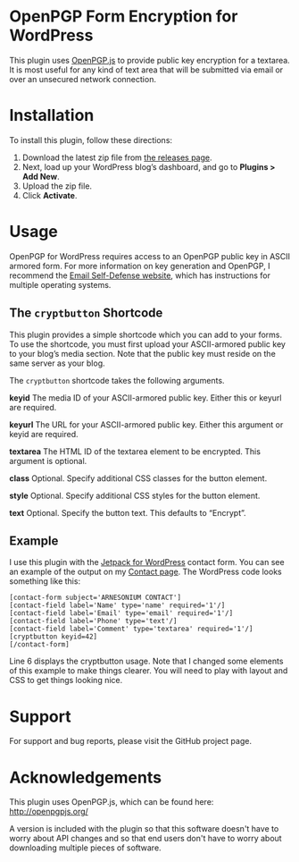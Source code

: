 OpenPGP Form Encryption for WordPress
=====================================

This plugin uses [OpenPGP.js](http://openpgpjs.org/) to provide public key encryption for a
textarea. It is most useful for any kind of text area that will be
submitted via email or over an unsecured network connection.

# Installation
To install this plugin, follow these directions:

1. Download the latest zip file from [the releases page](https://github.com/pymander/wordpress-openpgp/releases).
1. Next, load up your WordPress blog’s dashboard, and go to **Plugins > Add New**.
1. Upload the zip file.
1. Click **Activate**.

# Usage

OpenPGP for WordPress requires access to an OpenPGP public key in
ASCII armored form. For more information on key generation and
OpenPGP, I recommend the [Email Self-Defense website](https://emailselfdefense.fsf.org/en/), which has
instructions for multiple operating systems.

## The `cryptbutton` Shortcode

This plugin provides a simple shortcode which you can add to your
forms. To use the shortcode, you must first upload your ASCII-armored
public key to your blog’s media section. Note that the public key must
reside on the same server as your blog.

The `cryptbutton` shortcode takes the following arguments.

**keyid**
The media ID of your ASCII-armored public key. Either this or keyurl
are required.

**keyurl**
The URL for your ASCII-armored public key. Either this argument or
keyid are required.

**textarea**
The HTML ID of the textarea element to be encrypted. This argument is
optional.

**class**
Optional. Specify additional CSS classes for the button element.

**style**
Optional. Specify additional CSS styles for the button element.

**text**
Optional. Specify the button text. This defaults to “Encrypt”.

## Example

I use this plugin with the [Jetpack for WordPress](http://jetpack.me/) contact form. You can
see an example of the output on my [Contact page](http://arnesonium.com/contact/). The WordPress code
looks something like this:

```
[contact-form subject='ARNESONIUM CONTACT']
[contact-field label='Name' type='name' required='1'/]
[contact-field label='Email' type='email' required='1'/]
[contact-field label='Phone' type='text'/]
[contact-field label='Comment' type='textarea' required='1'/]
[cryptbutton keyid=42]
[/contact-form]
```

Line 6 displays the cryptbutton usage. Note that I changed some
elements of this example to make things clearer. You will need to play
with layout and CSS to get things looking nice.

# Support

For support and bug reports, please visit the GitHub project page.

# Acknowledgements

This plugin uses OpenPGP.js, which can be found here: http://openpgpjs.org/

A version is included with the plugin so that this software doesn't
have to worry about API changes and so that end users don't have to
worry about downloading multiple pieces of software.
